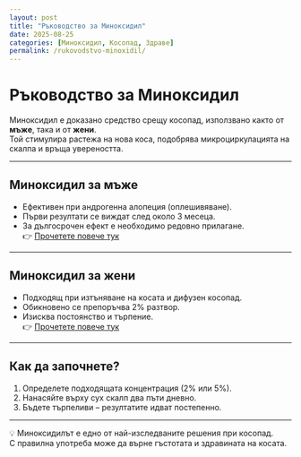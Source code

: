 ```yaml
---
layout: post
title: "Ръководство за Миноксидил"
date: 2025-08-25
categories: [Миноксидил, Косопад, Здраве]
permalink: /rukovodstvo-minoxidil/
---
```


# Ръководство за Миноксидил

Миноксидил е доказано средство срещу косопад, използвано както от **мъже**, така и от **жени**.  
Той стимулира растежа на нова коса, подобрява микроциркулацията на скалпа и връща увереността.  

---

## Миноксидил за мъже
- Ефективен при андрогенна алопеция (оплешивяване).  
- Първи резултати се виждат след около 3 месеца.  
- За дългосрочен ефект е необходимо редовно прилагане.  
👉 [Прочетете повече тук](/minoxidilbg/2025/08/18/minoxidil-za-mazhe.html)

---

## Миноксидил за жени
- Подходящ при изтъняване на косата и дифузен косопад.  
- Обикновено се препоръчва 2% разтвор.  
- Изисква постоянство и търпение.  
👉 [Прочетете повече тук](/minoxidilbg/2025/08/18/minoxidil-za-zheni.html)

---

## Как да започнете?
1. Определете подходящата концентрация (2% или 5%).  
2. Нанасяйте върху сух скалп два пъти дневно.  
3. Бъдете търпеливи – резултатите идват постепенно.  

---

💡 Миноксидилът е едно от най-изследваните решения при косопад.  
С правилна употреба може да върне гъстотата и здравината на косата.  
